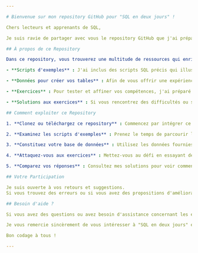```yaml
---

# Bienvenue sur mon repository GitHub pour "SQL en deux jours" !

Chers lecteurs et apprenants de SQL,

Je suis ravie de partager avec vous le repository GitHub que j'ai préparé spécialement pour accompagner mon livre "SQL en deux jours". Ce repository est le complément parfait pour ceux qui souhaitent non seulement lire sur le SQL, mais aussi le pratiquer de manière interactive.

## À propos de ce Repository

Dans ce repository, vous trouverez une multitude de ressources qui enrichiront votre expérience d'apprentissage :

- **Scripts d'exemples** : J'ai inclus des scripts SQL précis qui illustrent les exemples mentionnés dans mon livre. Ils sont prêts à l'emploi pour vous aider à saisir les nuances de chaque commande et fonction SQL.

- **Données pour créer vos tables** : Afin de vous offrir une expérience pratique, vous trouverez des jeux de données qui vous permettront de créer et de peupler vos propres tables dans une base de données PostgreSQL.

- **Exercices** : Pour tester et affiner vos compétences, j'ai préparé une série d'exercices. Ces défis vous aideront à consolider vos connaissances et à devenir plus à l'aise avec le SQL.

- **Solutions aux exercices** : Si vous rencontrez des difficultés ou si vous souhaitez simplement vérifier votre travail, j'ai également fourni des solutions détaillées pour chaque exercice.

## Comment exploiter ce Repository

1. **Clonez ou téléchargez ce repository** : Commencez par intégrer ce repository à votre environnement de développement pour avoir accès à tous les fichiers nécessaires.

2. **Examinez les scripts d'exemples** : Prenez le temps de parcourir les scripts SQL pour comprendre leur structure et la logique sous-jacente.

3. **Constituez votre base de données** : Utilisez les données fournies pour créer vos propres tables dans PostgreSQL et remplissez-les avec les données d'échantillon que j'ai mises à disposition.

4. **Attaquez-vous aux exercices** : Mettez-vous au défi en essayant de résoudre les exercices par vous-même avant de jeter un œil aux solutions.

5. **Comparez vos réponses** : Consultez mes solutions pour voir comment elles se mesurent aux vôtres, et peut-être découvrir de nouvelles façons d'aborder les problèmes.

## Votre Participation

Je suis ouverte à vos retours et suggestions.
Si vous trouvez des erreurs ou si vous avez des propositions d'amélioration, n'hésitez pas à ouvrir une "issue" sur ce repository pour que je puisse continuer à l'améliorer.

## Besoin d'aide ?

Si vous avez des questions ou avez besoin d'assistance concernant les exemples ou les exercices, vous êtes plus que bienvenu pour ouvrir une "discussion" ici. Je serai heureux de vous aider et de vous orienter.

Je vous remercie sincèrement de vous intéresser à "SQL en deux jours" et j'espère sincèrement que vous trouverez les ressources de ce repository bénéfiques pour votre apprentissage du SQL avec PostgreSQL.

Bon codage à tous !

---
```

